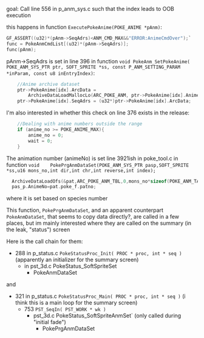 goal: Call line 556 in p_anm_sys.c such that the index leads to OOB execution

this happens in function `ExecutePokeAnime(POKE_ANIME *pAnm)`:
```c
GF_ASSERT((u32)*(pAnm->SeqAdrs)<ANM_CMD_MAX&&"ERROR:AnimeCmdOver");`
func = PokeAnmCmdList[(u32)*(pAnm->SeqAdrs)];
func(pAnm);
```


pAnm->SeqAdrs is set in line 396 in function `void PokeAnm_SetPokeAnime(    POKE_ANM_SYS_PTR ptr, SOFT_SPRITE *ss, const P_ANM_SETTING_PARAM *inParam, const u8 inEntryIndex)`:
```c
    //Anime archive dataset
    ptr->PokeAnime[idx].ArcData =
        ArchiveDataLoadMallocLo(ARC_POKE_ANM, ptr->PokeAnime[idx].AnimeNo, ptr->HeapID );
    ptr->PokeAnime[idx].SeqAdrs = (u32*)ptr->PokeAnime[idx].ArcData;
```

I'm also interested in whether this check on line 376 exists in the release:
```c
    //Dealing with anime numbers outside the range
    if (anime_no >= POKE_ANIME_MAX){
        anime_no = 0;
        wait = 0;
    }
```

The animation number (animeNo) is set line 3921ish in poke_tool.c in function `void    PokePrgAnmDataSet(POKE_ANM_SYS_PTR pasp,SOFT_SPRITE *ss,u16 mons_no,int dir,int chr,int reverse,int index);`
```c
  ArchiveDataLoadOfs(&pat,ARC_POKE_ANM_TBL,0,mons_no*sizeof(POKE_ANM_TABLE),sizeof(POKE_ANM_TABLE));
  pas_p.AnimeNo=pat.poke_f.patno;
```
where it is set based on species number

This function, `PokePrgAnmDataSet`, and an apparent counterpart `PokeAnmDataSet`, that seems to copy data directly?, are called in a few places, but im mainly interested where they are called on the summary (in the leak, "status") screen

Here is the call chain for them:

- 288 in p_status.c  `PokeStatusProc_Init( PROC * proc, int * seq )` (apparently an initializer for the summary screen)
  - in pst_3d.c PokeStatus_SoftSpriteSet
    - PokeAnmDataSet

and

- 321 in p_status.c `PokeStatusProc_Main( PROC * proc, int * seq )` (i think this is a main loop for the summary screen)
   - 753 `PST_SeqIn( PST_WORK * wk )`
      - pst_3d.c PokeStatus_SoftSpriteAnmSet` (only called during "initial fade")
         - PokePrgAnmDataSet
